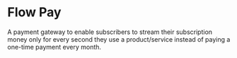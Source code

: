 # Flow Pay
 A payment gateway to enable subscribers to stream their subscription money only for every second they use a product/service instead of paying a one-time payment every month.
